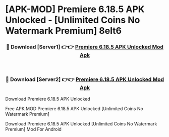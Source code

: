 # [APK-MOD] Premiere 6.18.5 APK Unlocked - [Unlimited Coins No Watermark Premium] 8elt6



<div align="center">
<h3>🔴 Download [Server1] 👉👉 <a href="https://momento.my/?title=Premiere_6.18.5_APK_Unlocked">Premiere 6.18.5 APK Unlocked Mod Apk</a></h3><br>

<h3>🔴 Download [Server2] 👉👉 <a href="https://momento.my/?title=Premiere_6.18.5_APK_Unlocked">Premiere 6.18.5 APK Unlocked Mod Apk</a></h3>
</div>



Download Premiere 6.18.5 APK Unlocked 

Free APK MOD Premiere 6.18.5 APK Unlocked [Unlimited Coins No Watermark Premium]

Download Premiere 6.18.5 APK Unlocked [Unlimited Coins No Watermark Premium] Mod For Android
